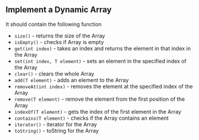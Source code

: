 ## Implement a Dynamic Array

It should contain the following function

* `size()` - returns the size of the Array
* `isEmpty()` - checks if Array is empty
* `get(int index)` - takes an index and returns the element in that index in the Array
* `set(int index, T element)` - sets an element in the specified index of the Array
* `clear()` - clears the whole Array
* `add(T element)` - adds an element to the Array
* `removeAt(int index)` - removes the element at the specified index of the Array
* `remove(T element)` - remove the element from the first position of the Array
* `indexOf(T element)` - gets the index of the first element in the Array
* `contains(T element)` - checks if the Array contains an element
* `iterator()` - iterator for the Array
* `toString()` - toString for the Array 